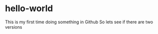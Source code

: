 # hello-world
This is my first time doing something in Github
So lets see if there are two versions
